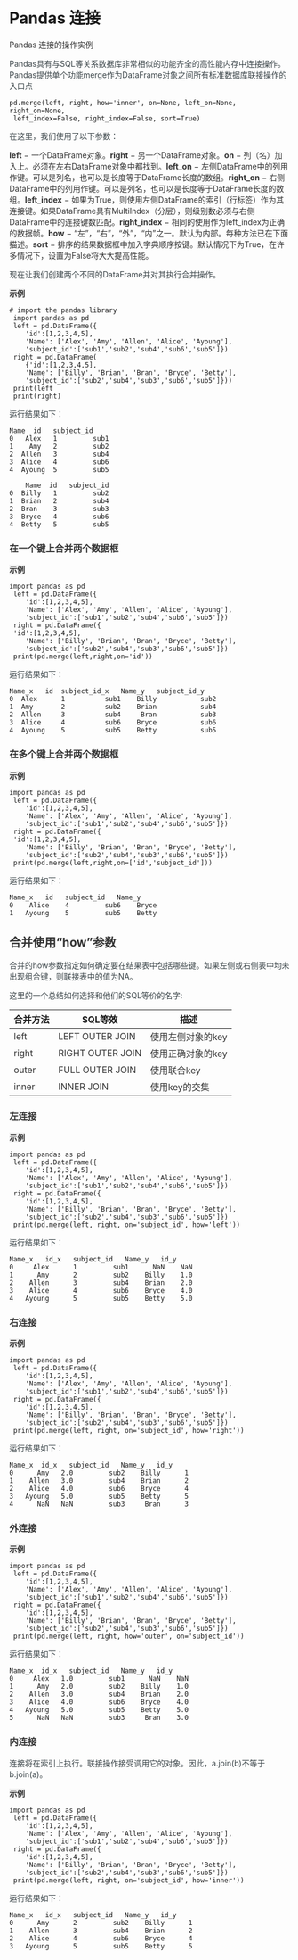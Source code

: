 # Pandas 连接
<font style="color:rgb(51, 51, 51);">Pandas 连接的操作实例</font>

<font style="color:rgb(59, 69, 73);">Pandas具有与SQL等关系数据库非常相似的功能齐全的高性能内存中连接操作。 </font><font style="color:rgb(59, 69, 73);">Pandas提供单个功能merge作为DataFrame对象之间所有标准数据库联接操作的入口点</font>

```plain
pd.merge(left, right, how='inner', on=None, left_on=None, right_on=None,
 left_index=False, right_index=False, sort=True)
```

<font style="color:rgb(59, 69, 73);">在这里，我们使用了以下参数：</font>

**<font style="color:rgb(51, 51, 51);">left</font>**<font style="color:rgb(51, 51, 51);"> </font><font style="color:rgb(51, 51, 51);">− 一个DataFrame对象。</font>**<font style="color:rgb(51, 51, 51);">right</font>**<font style="color:rgb(51, 51, 51);"> </font><font style="color:rgb(51, 51, 51);">− 另一个DataFrame对象。</font>**<font style="color:rgb(51, 51, 51);">on</font>**<font style="color:rgb(51, 51, 51);"> </font><font style="color:rgb(51, 51, 51);">− 列（名）加入上。必须在左右DataFrame对象中都找到。</font>**<font style="color:rgb(51, 51, 51);">left_on</font>**<font style="color:rgb(51, 51, 51);"> </font><font style="color:rgb(51, 51, 51);">− 左侧DataFrame中的列用作键。可以是列名，也可以是长度等于DataFrame长度的数组。</font>**<font style="color:rgb(51, 51, 51);">right_on</font>**<font style="color:rgb(51, 51, 51);"> </font><font style="color:rgb(51, 51, 51);">− 右侧DataFrame中的列用作键。可以是列名，也可以是长度等于DataFrame长度的数组。</font>**<font style="color:rgb(51, 51, 51);">left_index</font>**<font style="color:rgb(51, 51, 51);"> </font><font style="color:rgb(51, 51, 51);">− 如果为True，则使用左侧DataFrame的索引（行标签）作为其连接键。如果DataFrame具有MultiIndex（分层），则级别数必须与右侧DataFrame中的连接键数匹配。</font>**<font style="color:rgb(51, 51, 51);">right_index</font>**<font style="color:rgb(51, 51, 51);"> </font><font style="color:rgb(51, 51, 51);">− 相同的使用作为left_index为正确的数据帧。</font>**<font style="color:rgb(51, 51, 51);">how</font>**<font style="color:rgb(51, 51, 51);"> </font><font style="color:rgb(51, 51, 51);">− “左”，“右”，“外”，“内”之一。默认为内部。每种方法已在下面描述。</font>**<font style="color:rgb(51, 51, 51);">sort</font>**<font style="color:rgb(51, 51, 51);"> </font><font style="color:rgb(51, 51, 51);">− 排序的结果数据框中加入字典顺序按键。默认情况下为True，在许多情况下，设置为False将大大提高性能。</font>

<font style="color:rgb(59, 69, 73);">现在让我们创建两个不同的DataFrame并对其执行合并操作。</font>

**<font style="color:rgb(51, 51, 51);background-color:rgb(239, 239, 239);">示例</font>**

```plain
# import the pandas library
 import pandas as pd
 left = pd.DataFrame({
    'id':[1,2,3,4,5],
    'Name': ['Alex', 'Amy', 'Allen', 'Alice', 'Ayoung'],
    'subject_id':['sub1','sub2','sub4','sub6','sub5']})
 right = pd.DataFrame(
    {'id':[1,2,3,4,5],
    'Name': ['Billy', 'Brian', 'Bran', 'Bryce', 'Betty'],
    'subject_id':['sub2','sub4','sub3','sub6','sub5']}))
 print(left
 print(right)
```

<font style="color:rgb(59, 69, 73);">运行结果如下：</font>

```plain
Name  id   subject_id
0   Alex   1         sub1
1    Amy   2         sub2
2  Allen   3         sub4
3  Alice   4         sub6
4  Ayoung  5         sub5

    Name  id   subject_id
0  Billy   1         sub2
1  Brian   2         sub4
2  Bran    3         sub3
3  Bryce   4         sub6
4  Betty   5         sub5
```

### <font style="color:rgb(51, 51, 51);">在一个键上合并两个数据框</font>
**<font style="color:rgb(51, 51, 51);background-color:rgb(239, 239, 239);">示例</font>**

```plain
import pandas as pd
 left = pd.DataFrame({
    'id':[1,2,3,4,5],
    'Name': ['Alex', 'Amy', 'Allen', 'Alice', 'Ayoung'],
    'subject_id':['sub1','sub2','sub4','sub6','sub5']})
 right = pd.DataFrame({
 'id':[1,2,3,4,5],
    'Name': ['Billy', 'Brian', 'Bran', 'Bryce', 'Betty'],
    'subject_id':['sub2','sub4','sub3','sub6','sub5']})
 print(pd.merge(left,right,on='id'))
```

<font style="color:rgb(59, 69, 73);">运行结果如下：</font>

```plain
Name_x   id  subject_id_x   Name_y   subject_id_y
0  Alex      1          sub1    Billy           sub2
1  Amy       2          sub2    Brian           sub4
2  Allen     3          sub4     Bran           sub3
3  Alice     4          sub6    Bryce           sub6
4  Ayoung    5          sub5    Betty           sub5
```

### <font style="color:rgb(51, 51, 51);">在多个键上合并两个数据框</font>
**<font style="color:rgb(51, 51, 51);background-color:rgb(239, 239, 239);">示例</font>**

```plain
import pandas as pd
 left = pd.DataFrame({
    'id':[1,2,3,4,5],
    'Name': ['Alex', 'Amy', 'Allen', 'Alice', 'Ayoung'],
    'subject_id':['sub1','sub2','sub4','sub6','sub5']})
 right = pd.DataFrame({
 'id':[1,2,3,4,5],
    'Name': ['Billy', 'Brian', 'Bran', 'Bryce', 'Betty'],
    'subject_id':['sub2','sub4','sub3','sub6','sub5']})
 print(pd.merge(left,right,on=['id','subject_id']))
```

<font style="color:rgb(59, 69, 73);">运行结果如下：</font>

```plain
Name_x   id   subject_id   Name_y
0    Alice    4         sub6    Bryce
1   Ayoung    5         sub5    Betty
```

## <font style="color:rgb(51, 51, 51);">合并使用“how”参数</font>
<font style="color:rgb(59, 69, 73);">合并的how参数指定如何确定要在结果表中包括哪些键。如果左侧或右侧表中均未出现组合键，则联接表中的值为NA。</font>

<font style="color:rgb(59, 69, 73);">这里的一个总结如何选择和他们的SQL等价的名字:</font>

| 合并方法 | SQL等效 | 描述 |
| --- | --- | --- |
| <font style="color:rgb(51, 51, 51);">left</font> | <font style="color:rgb(51, 51, 51);">LEFT OUTER JOIN</font> | <font style="color:rgb(51, 51, 51);">使用左侧对象的key</font> |
| <font style="color:rgb(51, 51, 51);">right</font> | <font style="color:rgb(51, 51, 51);">RIGHT OUTER JOIN</font> | <font style="color:rgb(51, 51, 51);">使用正确对象的key</font> |
| <font style="color:rgb(51, 51, 51);">outer</font> | <font style="color:rgb(51, 51, 51);">FULL OUTER JOIN</font> | <font style="color:rgb(51, 51, 51);">使用联合key</font> |
| <font style="color:rgb(51, 51, 51);">inner</font> | <font style="color:rgb(51, 51, 51);">INNER JOIN</font> | <font style="color:rgb(51, 51, 51);">使用key的交集</font> |


### <font style="color:rgb(51, 51, 51);">左连接</font>
**<font style="color:rgb(51, 51, 51);background-color:rgb(239, 239, 239);">示例</font>**

```plain
import pandas as pd
 left = pd.DataFrame({
    'id':[1,2,3,4,5],
    'Name': ['Alex', 'Amy', 'Allen', 'Alice', 'Ayoung'],
    'subject_id':['sub1','sub2','sub4','sub6','sub5']})
 right = pd.DataFrame({
    'id':[1,2,3,4,5],
    'Name': ['Billy', 'Brian', 'Bran', 'Bryce', 'Betty'],
    'subject_id':['sub2','sub4','sub3','sub6','sub5']})
 print(pd.merge(left, right, on='subject_id', how='left'))
```

<font style="color:rgb(59, 69, 73);">运行结果如下：</font>

```plain
Name_x   id_x   subject_id   Name_y   id_y
0     Alex      1         sub1      NaN    NaN
1      Amy      2         sub2    Billy    1.0
2    Allen      3         sub4    Brian    2.0
3    Alice      4         sub6    Bryce    4.0
4   Ayoung      5         sub5    Betty    5.0
```

### <font style="color:rgb(51, 51, 51);">右连接</font>
**<font style="color:rgb(51, 51, 51);background-color:rgb(239, 239, 239);">示例</font>**

```plain
import pandas as pd
 left = pd.DataFrame({
    'id':[1,2,3,4,5],
    'Name': ['Alex', 'Amy', 'Allen', 'Alice', 'Ayoung'],
    'subject_id':['sub1','sub2','sub4','sub6','sub5']})
 right = pd.DataFrame({
    'id':[1,2,3,4,5],
    'Name': ['Billy', 'Brian', 'Bran', 'Bryce', 'Betty'],
    'subject_id':['sub2','sub4','sub3','sub6','sub5']})
 print(pd.merge(left, right, on='subject_id', how='right'))
```

<font style="color:rgb(59, 69, 73);">运行结果如下：</font>

```plain
Name_x  id_x   subject_id   Name_y   id_y
0      Amy   2.0         sub2    Billy      1
1    Allen   3.0         sub4    Brian      2
2    Alice   4.0         sub6    Bryce      4
3   Ayoung   5.0         sub5    Betty      5
4      NaN   NaN         sub3     Bran      3
```

### <font style="color:rgb(51, 51, 51);">外连接</font>
**<font style="color:rgb(51, 51, 51);background-color:rgb(239, 239, 239);">示例</font>**

```plain
import pandas as pd
 left = pd.DataFrame({
    'id':[1,2,3,4,5],
    'Name': ['Alex', 'Amy', 'Allen', 'Alice', 'Ayoung'],
    'subject_id':['sub1','sub2','sub4','sub6','sub5']})
 right = pd.DataFrame({
    'id':[1,2,3,4,5],
    'Name': ['Billy', 'Brian', 'Bran', 'Bryce', 'Betty'],
    'subject_id':['sub2','sub4','sub3','sub6','sub5']})
 print(pd.merge(left, right, how='outer', on='subject_id'))
```

<font style="color:rgb(59, 69, 73);">运行结果如下：</font>

```plain
Name_x  id_x   subject_id   Name_y   id_y
0     Alex   1.0         sub1      NaN    NaN
1      Amy   2.0         sub2    Billy    1.0
2    Allen   3.0         sub4    Brian    2.0
3    Alice   4.0         sub6    Bryce    4.0
4   Ayoung   5.0         sub5    Betty    5.0
5      NaN   NaN         sub3     Bran    3.0
```

### <font style="color:rgb(51, 51, 51);">内连接</font>
<font style="color:rgb(59, 69, 73);">连接将在索引上执行。联接操作接受调用它的对象。因此，a.join(b)不等于b.join(a)。</font>

**<font style="color:rgb(51, 51, 51);background-color:rgb(239, 239, 239);">示例</font>**

```plain
import pandas as pd
 left = pd.DataFrame({
    'id':[1,2,3,4,5],
    'Name': ['Alex', 'Amy', 'Allen', 'Alice', 'Ayoung'],
    'subject_id':['sub1','sub2','sub4','sub6','sub5']})
 right = pd.DataFrame({
    'id':[1,2,3,4,5],
    'Name': ['Billy', 'Brian', 'Bran', 'Bryce', 'Betty'],
    'subject_id':['sub2','sub4','sub3','sub6','sub5']})
 print(pd.merge(left, right, on='subject_id', how='inner'))
```

<font style="color:rgb(59, 69, 73);">运行结果如下：</font>

```plain
Name_x   id_x   subject_id   Name_y   id_y
0      Amy      2         sub2    Billy      1
1    Allen      3         sub4    Brian      2
2    Alice      4         sub6    Bryce      4
3   Ayoung      5         sub5    Betty      5
```

# 
